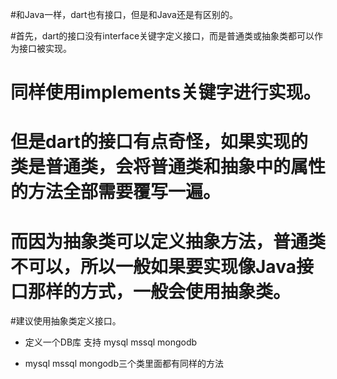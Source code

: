 #和Java一样，dart也有接口，但是和Java还是有区别的。
 
#首先，dart的接口没有interface关键字定义接口，而是普通类或抽象类都可以作为接口被实现。
 
# 同样使用implements关键字进行实现。
 
# 但是dart的接口有点奇怪，如果实现的类是普通类，会将普通类和抽象中的属性的方法全部需要覆写一遍。
 
# 而因为抽象类可以定义抽象方法，普通类不可以，所以一般如果要实现像Java接口那样的方式，一般会使用抽象类。
 
 #建议使用抽象类定义接口。
 
 * 定义一个DB库 支持 mysql  mssql  mongodb
 
 * mysql  mssql  mongodb三个类里面都有同样的方法